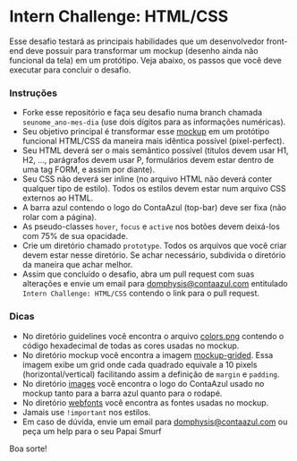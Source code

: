 # Intern Challenge: HTML/CSS #

Esse desafio testará as principais habilidades que um desenvolvedor front-end deve possuir para transformar um mockup (desenho ainda não funcional da tela) em um protótipo.
Veja abaixo, os passos que você deve executar para concluir o desafio.

### Instruções ###

- Forke esse repositório e faça seu desafio numa branch chamada ```seunome_ano-mes-dia``` (use dois dígitos para as informações numéricas).
- Seu objetivo principal é transformar esse [mockup](https://github.com/ContaAzul/intern-challenge/blob/master/mockup/mockup.png) em um protótipo funcional HTML/CSS da maneira mais idêntica possível (pixel-perfect).
- Seu HTML deverá ser o mais semântico possível (títulos devem usar H1, H2, ..., parágrafos devem usar P, formulários devem estar dentro de uma tag FORM, e assim por diante).
- Seu CSS não deverá ser inline (no arquivo HTML não deverá conter qualquer tipo de estilo). Todos os estilos devem estar num arquivo CSS externos ao HTML.
- A barra azul contendo o logo do ContaAzul (top-bar) deve ser fixa (não rolar com a página).
- As pseudo-classes ```hover```, ```focus``` e ```active``` nos botões devem deixá-los com 75% de sua opacidade.
- Crie um diretório chamado ```prototype```. Todos os arquivos que você criar devem estar nesse diretório. Se achar necessário, subdivida o diretório da maneira que achar melhor.
- Assim que concluído o desafio, abra um pull request com suas alterações e envie um email para [domphysis@contaazul.com](mailto:domphysis@contaazul.com) entitulado ```Intern Challenge: HTML/CSS``` contendo o link para o pull request.

### Dicas ###

- No diretório guidelines você encontra o arquivo [colors.png](https://github.com/ContaAzul/intern-challenge/blob/master/guidelines/colors.png) contendo o código hexadecimal de todas as cores usadas no mockup.
- No diretório mockup você encontra a imagem [mockup-grided](https://github.com/ContaAzul/intern-challenge/blob/master/mockup/mockup-grided.png). Essa imagem exibe um grid onde cada quadrado equivale a 10 pixels (horizontal/vertical) facilitando assim a definição de ```margin``` e ```padding```.
- No diretório [images](https://github.com/ContaAzul/intern-challenge/tree/master/images) você encontra o logo do ContaAzul usado no mockup tanto para a barra azul quanto para o rodapé.
- No diretório [webfonts](https://github.com/ContaAzul/intern-challenge/tree/master/webfonts) você encontra as fontes usadas no mockup.
- Jamais use ```!important``` nos estilos.
- Em caso de dúvida, envie um email para [domphysis@contaazul.com](mailto:domphysis@contaazul.com) ou peça um help para o seu Papai Smurf


Boa sorte!
